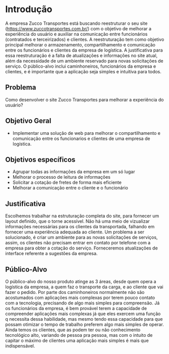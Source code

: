 # Introdução

A empresa Zucco Transportes está buscando reestruturar o seu site (https://www.zuccotransportes.com.br/) com o objetivo de melhorar a experiência do usuário e auxiliar na comunicação entre funcionários (contratados e terceirizados) e clientes. A reestruturação tem como objetivo principal melhorar o armazenamento, compartilhamento e comunicação entre os funcionários e clientes da empresa de logística. A justificativa para essa reestruturação é a falta de atualizações e informações no site atual, além da necessidade de um ambiente reservado para novas solicitações de serviço. O público-alvo inclui caminhoneiros, funcionários da empresa e clientes, e é importante que a aplicação seja simples e intuitiva para todos.

## Problema

Como desenvolver o site Zucco Transportes para melhorar a experiência do usuário?

## Objetivo Geral
- Implementar uma solução de web para melhorar o compartilhamento e comunicação entre os funcionarios e clientes de uma empresa de logística.
## Objetivos específicos
- Agrupar todas as informações da empresa em um só lugar
- Melhorar o processo de leitura de informações
- Solicitar a cotação de fretes de forma mais eficiente
- Melhorar a comunicação entre o cliente e o funcionário

## Justificativa

Escolhemos trabalhar na estruturação completa do site, para fornecer um layout definido, que o torne acessível. Não há uma meio de vizualizar informações necessárias para os clientes da transportada,  falhando em fornecer uma experiência adequada ao cliente. Um problema a ser solucionado, é criar um ambiente para as novas solicitações de serviços, assim, os clientes não precisam entrar em contato por telefone com a empresa para obter a cotação do serviço. Forneceremos atualizações de interface referente a sugestões da empresa.

## Público-Alvo

O público-alvo do nosso produto atinge as 3 áreas, desde quem opera a logística da empresa, a quem faz o transporte da carga, e ao cliente que vai fazer o pedido. Por parte dos caminhoneiros normalmente não são acostumados com aplicações mais complexas por terem pouco contato com a tecnologia, precisando de algo mais simples para compreensão. Já os funcionários da empresa, é bem provável terem a capacidade de compreender aplicações mais complexas já que eles exercem uma função q necessita dessa habilidade, mas mesmo tendo essa capacidade para que possam otimizar o tempo de trabalho preferem algo mais simples de operar. Ainda temos os clientes, que as podem ter ou não conhecimento tecnológico alto, variando de pessoa pra pessoa, mas com o intuito de capitar o máximo de clientes uma aplicação mais simples é mais que indispensável. 
